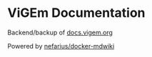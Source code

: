 # ViGEm Documentation

Backend/backup of [docs.vigem.org](https://docs.vigem.org/)

Powered by [nefarius/docker-mdwiki](https://github.com/nefarius/docker-mdwiki)